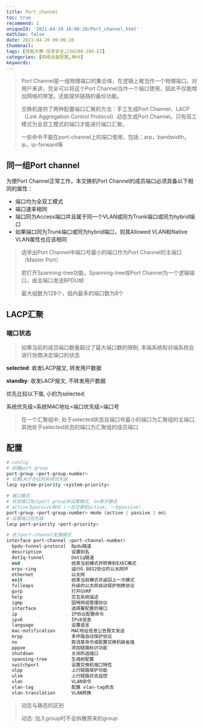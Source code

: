```yaml
---
title: Port_channel
toc: true
recommend: 1
uniqueId: '2021-04-19 16:06:26/Port_channel.html'
mathJax: false
date: 2021-04-20 00:06:26
thumbnail:
tags: [技能大赛-信息安全,CS6200-28X-EI]
categories: [网络设备配置,神州]
keywords:
---
```

> Port Channel是一组物理端口的集合体，在逻辑上被当作一个物理端口。对用户来讲，完全可以将这个Port Channel当作一个端口使用，因此不仅能增加网络的带宽，还能提供链路的备份功能。
>
> 交换机提供了两种配置端口汇聚的方法：手工生成Port Channel、LACP（Link Aggregation Control Protocol）动态生成Port Channel。只有双工模式为全双工模式的端口才能进行端口汇聚。
>
> 一些命令不能在port-channel上的端口使用，包括：arp，bandwidth，ip，ip-forward等

<!-- more -->

## 同一组Port channel

为使Port Channel正常工作，本交换机Port Channel的成员端口必须具备以下相同的属性：

- 端口均为全双工模式
- 端口速率相同
- 端口同为Access端口并且属于同一个VLAN或同为Trunk端口或同为hybrid端口
- 如果端口同为Trunk端口或同为hybrid端口，则其Allowed VLAN和Native VLAN属性也应该相同

> 选举出Port Channel中端口号最小的端口作为Port Channel的主端口（Master Port）
>
> 若打开Spanning-tree功能，Spanning-tree视Port Channel为一个逻辑端口，由主端口发送BPDU帧
>
> 最大组数为128个，组内最多的端口数为8个

## LACP汇聚

### 端口状态

> 如果当前的成员端口数量超过了最大端口数的限制, 本端系统和对端系统会进行协商决定端口的状态

**selected**: 收发LACP报文, 转发用户数据

**standby**: 收发LACP报文, 不转发用户数据

优先比较以下值, 小的为selected:

系统优先级>系统MAC地址>端口优先级>端口号

> 在一个汇聚组中, 处于selected状态且端口号最小的端口为汇聚组的主端口, 其他处于selected状态的端口为汇聚组的成员端口

## 配置

```powershell
# config
# 创建port group
port-group <port-group-number>
# 设置LACP协议的系统优先级
lacp system-priority <system-priority>

# 端口模式
# 将该端口加入port group并设置模式, on表示静态
# active与passive相对 (一台交换机active, 一台passive)
port-group <port-group-number> mode {active | passive | on}
# 设置端口优先级
lacp port-priority <port-priority>

# 进入port-channel配置模式
interface port-channel <port-channel-number>
  bpdu-tunnel-protocol  Bpdu隧道
  description           设置别名
  dot1q-tunnel          Dot1q隧道
  end                   结束当前模式并转换到EXEC模式
  erps-ring             运行G.8032协议的以太网环
  ethernet              以太网
  exit                  结束当前模式并返回上一次模式
  fulleaps              升级的以太网自动保护倒换协议
  gvrp                  打开GVRP
  help                  交互系统描述
  igmp                  因特网组管理协议
  interface             选择要配置的接口
  ip                    IP协议配置命令
  ipv6                  IPv6信息
  language              设置语言
  mac-notification      MAC地址信息公告报文发送
  mrpp                  多环路自动保护协议
  no                    取消某命令或配置交换机缺省值
  pppoe                 添加链路标识功能 
  shutdown              关闭所选端口
  spanning-tree         生成树配置
  switchport            设置交换机端口特性
  ulpp                  上行链路保护功能 
  ulsm                  上行链路状态监控
  vlan                  VLAN命令
  vlan-tag              配置 vlan-tag状态
  vlan-translation      VLAN转换
```

> 动态与静态的区别
>
> 动态: 加入group时不会拆散原来的group
